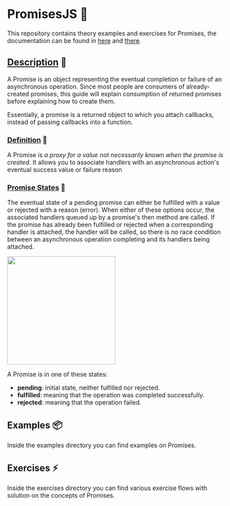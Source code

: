 # PromisesJS :pushpin:
This repository contains theory examples and exercises for Promises, the documentation can be found in [here](https://developer.mozilla.org/en-US/docs/Web/JavaScript/Reference/Global_Objects/Promise) and [there](https://developer.mozilla.org/en-US/docs/Web/JavaScript/Guide/Using_promises).

## <u>Description</u> :paperclip:
A Promise is an object representing the eventual completion or failure of an asynchronous operation. Since most people are consumers of already-created promises, this guide will explain consumption of returned promises before explaining how to create them.

Essentially, a promise is a returned object to which you attach callbacks, instead of passing callbacks into a function.

### <u>Definition</u> :name_badge:
A Promise is _a proxy for a value not necessarily known when the promise is created_. It allows you to associate handlers with an asynchronous action's eventual success value or failure reason

### <u>Promise States</u> :crystal_ball:
The eventual state of a pending promise can either be fulfilled with a value or rejected with a reason (error). When either of these options occur, the associated handlers queued up by a promise's then method are called. If the promise has already been fulfilled or rejected when a corresponding handler is attached, the handler will be called, so there is no race condition between an asynchronous operation completing and its handlers being attached.

<img src="https://developer.mozilla.org/en-US/docs/Web/JavaScript/Reference/Global_Objects/Promise/promises.png" height="250px">

A Promise is in one of these states:

- **pending**: initial state, neither fulfilled nor rejected.
- **fulfilled**: meaning that the operation was completed successfully.
- **rejected**: meaning that the operation failed.

## Examples :package:
Inside the examples directory you can find examples on Promises.

## Exercises :zap:
Inside the exercises directory you can find various exercise flows with solution on the concepts of Promises.
